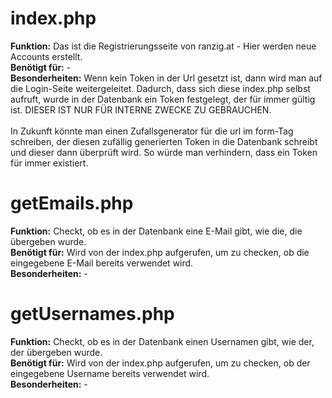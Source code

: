 # index.php
**Funktion:** Das ist die Registrierungsseite von ranzig.at - Hier werden neue Accounts erstellt. <br>
**Benötigt für:**  - <br>
**Besonderheiten:** Wenn kein Token in der Url gesetzt ist, dann wird man auf die Login-Seite weitergeleitet. Dadurch, dass sich diese index.php selbst aufruft, wurde in der Datenbank ein Token festgelegt, der für immer gültig ist. DIESER IST NUR FÜR INTERNE ZWECKE ZU GEBRAUCHEN. <br>
<br>
In Zukunft könnte man einen Zufallsgenerator für die url im form-Tag schreiben, der diesen zufällig generierten Token in die Datenbank schreibt und dieser dann überprüft wird. So würde man verhindern, dass ein Token für immer existiert.

# getEmails.php
**Funktion:** Checkt, ob es in der Datenbank eine E-Mail gibt, wie die, die übergeben wurde. <br>
**Benötigt für:** Wird von der index.php aufgerufen, um zu checken, ob die eingegebene E-Mail bereits verwendet wird. <br>
**Besonderheiten:** -

# getUsernames.php
**Funktion:** Checkt, ob es in der Datenbank einen Usernamen gibt, wie der, der übergeben wurde. <br>
**Benötigt für:** Wird von der index.php aufgerufen, um zu checken, ob der eingegebene Username bereits verwendet wird. <br>
**Besonderheiten:** -
